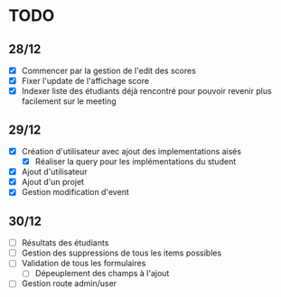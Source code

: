 # TODO
## 28/12
- [x] Commencer par la gestion de l'edit des scores
- [x] Fixer l'update de l'affichage score
- [x] Indexer liste des étudiants déjà rencontré pour pouvoir revenir plus facilement sur le meeting

## 29/12

- [x] Création d'utilisateur avec ajout des implementations aisés
    - [x] Réaliser la query pour les implémentations du student
- [x] Ajout d'utilisateur
- [x] Ajout d'un projet
- [x] Gestion modification d'event

## 30/12

- [ ] Résultats des étudiants
- [ ] Gestion des suppressions de tous les items possibles
- [ ] Validation de tous les formulaires
    - [ ] Dépeuplement des champs à l'ajout
- [ ] Gestion route admin/user